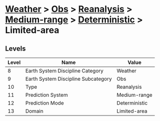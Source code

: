 # [Weather](../../../../..) > [Obs](../../../..) > [Reanalysis](../../..) > [Medium-range](../..) > [Deterministic](..) > Limited-area

## Levels

| Level | Name | Value |
|-----|-----|-----|
| 8 | Earth System Discipline Category | Weather |
| 9 | Earth System Discipline Subcategory | Obs |
| 10 | Type | Reanalysis |
| 11 | Prediction System | Medium-range |
| 12 | Prediction Mode | Deterministic |
| 13 | Domain | Limited-area |
